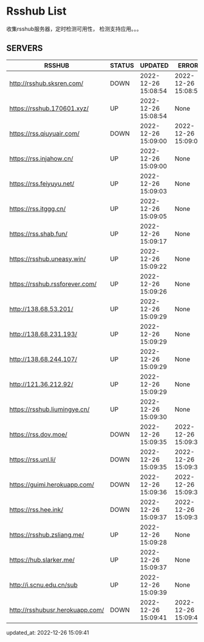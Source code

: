 # Rsshub List

收集rsshub服务器，定时检测可用性， 检测支持应用。。。


## SERVERS

|  RSSHUB   | STATUS  | UPDATED  | ERROR  | TWITTER |  
|  ----  | ----  | ----  | ----  | ---- |  
| http://rsshub.sksren.com/ | DOWN | 2022-12-26 15:08:54 | 2022-12-26 15:08:54 |  
| https://rsshub.170601.xyz/ | UP | 2022-12-26 15:08:54 | None |OK|  
| https://rss.qiuyuair.com/ | DOWN | 2022-12-26 15:09:00 | 2022-12-26 15:09:00 |  
| https://rss.injahow.cn/ | UP | 2022-12-26 15:09:00 | None ||  
| https://rss.feiyuyu.net/ | UP | 2022-12-26 15:09:03 | None |OK|  
| https://rss.itggg.cn/ | UP | 2022-12-26 15:09:05 | None ||  
| https://rss.shab.fun/ | UP | 2022-12-26 15:09:17 | None |OK|  
| https://rsshub.uneasy.win/ | UP | 2022-12-26 15:09:22 | None |OK|  
| https://rsshub.rssforever.com/ | UP | 2022-12-26 15:09:26 | None |OK|  
| http://138.68.53.201/ | UP | 2022-12-26 15:09:29 | None ||  
| http://138.68.231.193/ | UP | 2022-12-26 15:09:29 | None ||  
| http://138.68.244.107/ | UP | 2022-12-26 15:09:29 | None ||  
| http://121.36.212.92/ | UP | 2022-12-26 15:09:29 | None ||  
| https://rsshub.liumingye.cn/ | UP | 2022-12-26 15:09:30 | None |OK|  
| https://rss.dov.moe/ | DOWN | 2022-12-26 15:09:35 | 2022-12-26 15:09:35 |  
| https://rss.unl.li/ | DOWN | 2022-12-26 15:09:35 | 2022-12-26 15:09:35 |  
| https://guimi.herokuapp.com/ | DOWN | 2022-12-26 15:09:36 | 2022-12-26 15:09:36 |  
| https://rss.hee.ink/ | DOWN | 2022-12-26 15:09:37 | 2022-12-26 15:09:37 |  
| https://rsshub.zsliang.me/ | UP | 2022-12-26 15:09:28 | None |OK|  
| https://hub.slarker.me/ | UP | 2022-12-26 15:09:37 | None |OK|  
| http://i.scnu.edu.cn/sub | UP | 2022-12-26 15:09:39 | None ||  
| http://rsshubusr.herokuapp.com/ | DOWN | 2022-12-26 15:09:41 | 2022-12-26 15:09:41 |  
  

updated_at: 2022-12-26 15:09:41  
